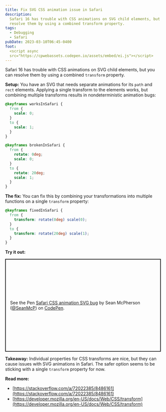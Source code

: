```yaml
---
title: Fix SVG CSS animation issue in Safari
description:
  Safari 16 has trouble with CSS animations on SVG child elements, but you can
  resolve them by using a combined transform property.
tags:
  - Debugging
  - Safari
pubDate: 2023-03-10T06:45-0400
foot:
  <script async
  src="https://cpwebassets.codepen.io/assets/embed/ei.js"></script>
---
```


Safari 16 has trouble with CSS animations on SVG child elements, but you can
resolve them by using a combined `transform` property.

**Setup:** You have an SVG that needs separate animations for its `path` and
`rect` elements. Applying a single transform to the elements works, but
combining multiple transforms results in nondeterministic animation bugs:

```css
@keyframes worksInSafari {
  from {
    scale: 0;
  }
  to {
    scale: 1;
  }
}

@keyframes brokenInSafari {
  from {
    rotate: 0deg;
    scale: 0;
  }
  to {
    rotate: 20deg;
    scale: 1;
  }
}
```

**The fix:** You can fix this by combining your transformations into multiple
functions on a single `transform` property:

```css
@keyframes fixedInSafari {
  from {
    transform: rotate(0deg) scale(0);
  }
  to {
    transform: rotate(20deg) scale(1);
  }
}
```

**Try it out:**

<p class="codepen" data-height="300" data-default-tab="css,result" data-slug-hash="dyqVxvY" data-user="SeanMcP" style="height: 300px; box-sizing: border-box; display: flex; align-items: center; justify-content: center; border: 2px solid; margin: 1em 0; padding: 1em;">
  <span>See the Pen <a href="https://codepen.io/SeanMcP/pen/dyqVxvY">
  Safari CSS animation SVG bug</a> by Sean McPherson (<a href="https://codepen.io/SeanMcP">@SeanMcP</a>)
  on <a href="https://codepen.io">CodePen</a>.</span>
</p>

**Takeaway:** Individual properties for CSS transforms are nice, but they can
cause issues with SVG animations in Safari. The safer option seems to be
sticking with a single `transform` property for now.

**Read more:**

- [https://stackoverflow.com/a/72022385/8486161](https://stackoverflow.com/a/72022385/8486161)
- [https://developer.mozilla.org/en-US/docs/Web/CSS/transform](https://developer.mozilla.org/en-US/docs/Web/CSS/transform)
